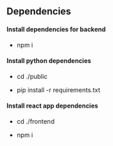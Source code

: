 ## Dependencies

#### Install dependencies for backend

- npm i

#### Install python dependencies

- cd ./public

- pip install -r requirements.txt

#### Install react app dependencies

- cd ./frontend

- npm i
